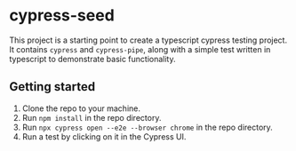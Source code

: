 # cypress-seed

This project is a starting point to create a typescript cypress testing project. It contains `cypress` and `cypress-pipe`, along with a simple test written in typescript to demonstrate basic functionality.

## Getting started

1. Clone the repo to your machine.
2. Run `npm install` in the repo directory.
3. Run `npx cypress open --e2e --browser chrome` in the repo directory.
4. Run a test by clicking on it in the Cypress UI.
